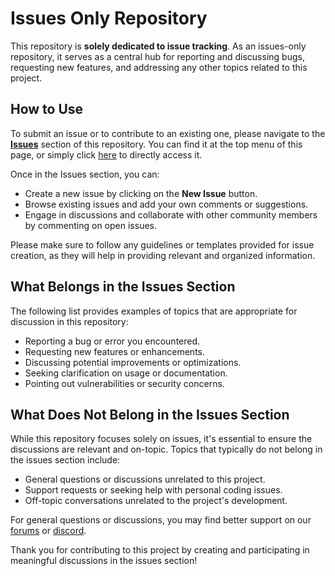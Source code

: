 # Issues Only Repository

This repository is **solely dedicated to issue tracking**. As an issues-only repository, it serves as a central hub for reporting and discussing bugs, requesting new features, and addressing any other topics related to this project.

## How to Use

To submit an issue or to contribute to an existing one, please navigate to the [**Issues**](./issues) section of this repository. You can find it at the top menu of this page, or simply click [here](./issues) to directly access it. 

Once in the Issues section, you can:

- Create a new issue by clicking on the **New Issue** button.
- Browse existing issues and add your own comments or suggestions.
- Engage in discussions and collaborate with other community members by commenting on open issues.

Please make sure to follow any guidelines or templates provided for issue creation, as they will help in providing relevant and organized information.

## What Belongs in the Issues Section

The following list provides examples of topics that are appropriate for discussion in this repository:

- Reporting a bug or error you encountered.
- Requesting new features or enhancements.
- Discussing potential improvements or optimizations.
- Seeking clarification on usage or documentation.
- Pointing out vulnerabilities or security concerns.

## What Does Not Belong in the Issues Section

While this repository focuses solely on issues, it's essential to ensure the discussions are relevant and on-topic. Topics that typically do not belong in the issues section include:

- General questions or discussions unrelated to this project.
- Support requests or seeking help with personal coding issues.
- Off-topic conversations unrelated to the project's development.

For general questions or discussions, you may find better support on our [forums](https://thalwyrn.com) or [discord](https://discord.thalwyrn.com).

Thank you for contributing to this project by creating and participating in meaningful discussions in the issues section!
